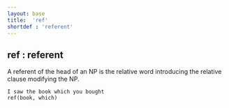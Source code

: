 ```yaml
---
layout: base
title:  'ref'
shortdef : 'referent'
---
```



## ref : referent
A referent of the head of an NP is the relative word introducing the relative clause modifying the NP. 

~~~ sdparse
I saw the book which you bought
ref(book, which)
~~~

 

